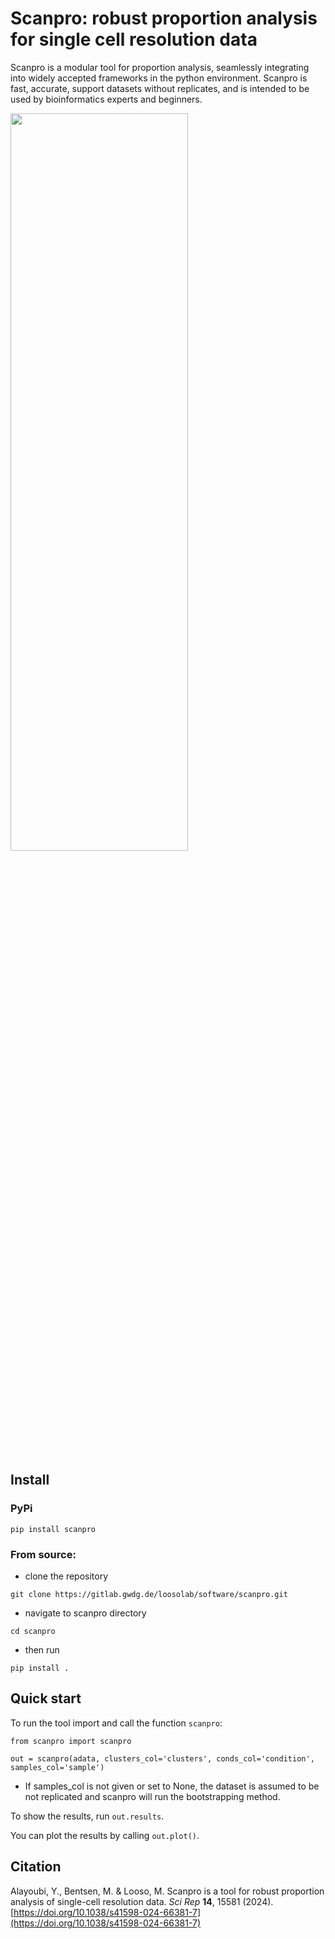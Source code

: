# Scanpro: robust proportion analysis for single cell resolution data
Scanpro is a modular tool for proportion analysis, seamlessly integrating into widely accepted frameworks in the python environment. Scanpro is fast, accurate, support datasets without replicates, and is intended to be used by bioinformatics experts and beginners.

<img src="docs/source/figures/scanpro_workflow.png" width=75% height=55%>

## Install
### PyPi

`pip install scanpro`

### From source:
- clone the repository
```
git clone https://gitlab.gwdg.de/loosolab/software/scanpro.git
```
- navigate to scanpro directory
```
cd scanpro
```
- then run
```
pip install .
```
## Quick start
To run the tool import and call the function `scanpro`:
```
from scanpro import scanpro

out = scanpro(adata, clusters_col='clusters', conds_col='condition', samples_col='sample')

```

- If samples_col is not given or set to None, the dataset is assumed to be not replicated and scanpro will run the bootstrapping method.

To show the results, run
```out.results```.

You can plot the results by calling ```out.plot()```.

## Citation

Alayoubi, Y., Bentsen, M. & Looso, M. Scanpro is a tool for robust proportion analysis of single-cell resolution data. *Sci Rep* **14**, 15581 (2024). [https://doi.org/10.1038/s41598-024-66381-7](https://doi.org/10.1038/s41598-024-66381-7)
